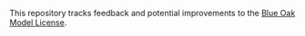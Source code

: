 This repository tracks feedback and potential improvements to the [Blue Oak Model License](https://blueoakcouncil.org/license/1.0.0).
